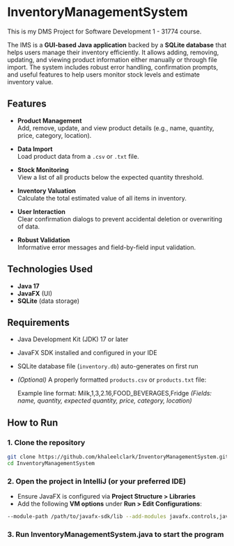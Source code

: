# InventoryManagementSystem
This is my DMS Project for Software Development 1 - 31774 course.

The IMS is a **GUI-based Java application** backed by a **SQLite database** that helps users manage their inventory efficiently. It allows adding, removing, updating, and viewing product information either manually or through file import. The system includes robust error handling, confirmation prompts, and useful features to help users monitor stock levels and estimate inventory value.

## Features

- **Product Management**  
  Add, remove, update, and view product details (e.g., name, quantity, price, category, location).

- **Data Import**  
  Load product data from a `.csv` or `.txt` file.

- **Stock Monitoring**  
  View a list of all products below the expected quantity threshold.

- **Inventory Valuation**  
  Calculate the total estimated value of all items in inventory.

- **User Interaction**  
  Clear confirmation dialogs to prevent accidental deletion or overwriting of data.

- **Robust Validation**  
  Informative error messages and field-by-field input validation.

## Technologies Used

- **Java 17**
- **JavaFX** (UI)
- **SQLite** (data storage)

## Requirements

- Java Development Kit (JDK) 17 or later
- JavaFX SDK installed and configured in your IDE
- SQLite database file (`inventory.db`) auto-generates on first run
- *(Optional)* A properly formatted `products.csv` or `products.txt` file:
  
  Example line format:
  Milk,1,3,2.16,FOOD_BEVERAGES,Fridge
  *(Fields: name, quantity, expected quantity, price, category, location)*

## How to Run

### 1. Clone the repository

```bash
git clone https://github.com/khaleelclark/InventoryManagementSystem.git
cd InventoryManagementSystem
```

### 2. Open the project in IntelliJ (or your preferred IDE)

- Ensure JavaFX is configured via **Project Structure > Libraries**
- Add the following **VM options** under **Run > Edit Configurations**:

```bash
--module-path /path/to/javafx-sdk/lib --add-modules javafx.controls,javafx.fxml
```

### 3. Run InventoryManagementSystem.java to start the program


